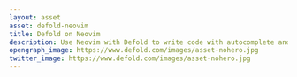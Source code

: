 ```yaml
---
layout: asset
asset: defold-neovim
title: Defold on Neovim
description: Use Neovim with Defold to write code with autocomplete and to build and run your project.
opengraph_image: https://www.defold.com/images/asset-nohero.jpg
twitter_image: https://www.defold.com/images/asset-nohero.jpg
---
```


